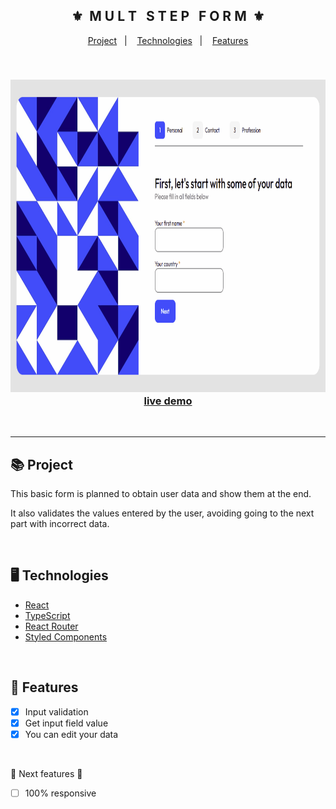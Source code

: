 <div align="center">
    <h2>⚜️&nbsp; M U L T &nbsp; S T E P &nbsp; F O R M &nbsp;⚜️</h2>
</div>

<p align="center">
    <a href="#-project">Project</a>&nbsp;&nbsp;&nbsp;|&nbsp;&nbsp;&nbsp;
    <a href="#-technologies">Technologies</a>&nbsp;&nbsp;&nbsp;|&nbsp;&nbsp;&nbsp;
    <a href="#-features">Features</a>
</p>

<br>

<h3 align="center">
    <img src="./.github/readme-gif.gif" alt="project gif" height="500px">
    <br>
    <a href="https://erickks.github.io/multi-step-form-react/">live demo</a>
</h3>

<br><hr>

## 📚 Project
<p>This basic form is planned to obtain user data and show them at the end.</p>
<p>It also validates the values ​​entered by the user, avoiding going to the next part with incorrect data.</p>

<br>

## 🖥 Technologies
  * [React](https://reactjs.org/)
  * [TypeScript](https://www.typescriptlang.org/)
  * [React Router](https://reactrouter.com/en/main)
  * [Styled Components](https://styled-components.com/)

<br>

## 🧾 Features
- [x] Input validation
- [x] Get input field value
- [x] You can edit your data

<br>

🚧 Next features 🚧
- [ ] 100% responsive